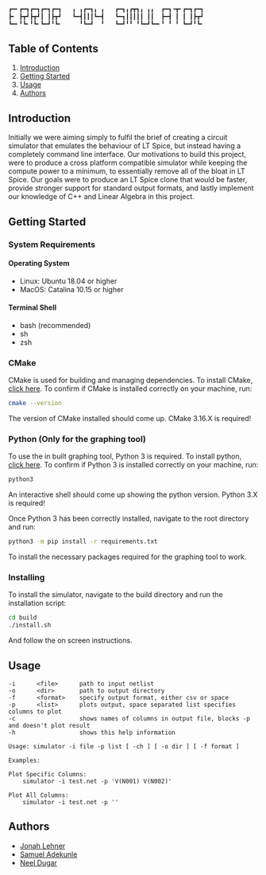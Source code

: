 ```bash
┏━╸┏━┓┏━┓┏━┓┏━┓   ╻ ╻┏━┓╻ ╻   ┏━┓╻┏┳┓╻ ╻╻  ┏━┓╺┳╸┏━┓┏━┓
┣╸ ┣┳┛┣┳┛┃ ┃┣┳┛   ┗━┫┃┃┃┗━┫   ┗━┓┃┃┃┃┃ ┃┃  ┣━┫ ┃ ┃ ┃┣┳┛
┗━╸╹┗╸╹┗╸┗━┛╹┗╸     ╹┗━┛  ╹   ┗━┛╹╹ ╹┗━┛┗━╸╹ ╹ ╹ ┗━┛╹┗╸
```
## Table of Contents

1. [Introduction](#introduction)
2. [Getting Started](#getting-started)
3. [Usage](#usage)
4. [Authors](#authors)

## Introduction

Initially we were aiming simply to fulfil the brief of creating a circuit simulator that emulates the behaviour of LT Spice, but instead having a completely command line interface. Our motivations to build this project, were to produce a cross platform compatible simulator while keeping the compute power to a minimum, to essentially remove all of the bloat in LT Spice. Our goals were to produce an LT Spice clone that would be faster, provide stronger support for standard output formats, and lastly implement our knowledge of C++ and Linear Algebra in this project.

## Getting Started

### System Requirements

#### Operating System

 - Linux: Ubuntu 18.04 or higher
 - MacOS: Catalina 10.15 or higher

#### Terminal Shell

 - bash (recommended)
 - sh
 - zsh

### CMake

CMake is used for building and managing dependencies. To install CMake, [click here](https://cmake.org/install/). To confirm if CMake is installed correctly on your machine, run:
```bash
cmake --version
```
The version of CMake installed should come up. CMake 3.16.X is required!

### Python (Only for the graphing tool)

To use the in built graphing tool, Python 3 is required. To install python, [click here](https://docs.python-guide.org/starting/installation/). To confirm if Python 3 is installed correctly on your machine, run:
```bash
python3
```
An interactive shell should come up showing the python version. Python 3.X is required!

Once Python 3 has been correctly installed, navigate to the root directory and run:
```bash
python3 -m pip install -r requirements.txt
```
To install the necessary packages required for the graphing tool to work.

### Installing

To install the simulator, navigate to the build directory and run the installation script:
```bash
cd build
./install.sh
```
And follow the on screen instructions.

## Usage
```
-i      <file>      path to input netlist
-o      <dir>       path to output directory
-f      <format>    specify output format, either csv or space
-p      <list>      plots output, space separated list specifies columns to plot
-c                  shows names of columns in output file, blocks -p and doesn't plot result
-h                  shows this help information

Usage: simulator -i file -p list [ -ch ] [ -o dir ] [ -f format ]

Examples:

Plot Specific Columns:
    simulator -i test.net -p 'V(N001) V(N002)'

Plot All Columns:
    simulator -i test.net -p ''
```

## Authors

 - [Jonah Lehner](https://github.com/jjlehner)
 - [Samuel Adekunle](https://github.com/SamtheSaint)
 - [Neel Dugar](https://github.com/neeldug)
